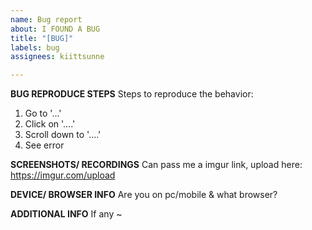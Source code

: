 ```yaml
---
name: Bug report
about: I FOUND A BUG
title: "[BUG]"
labels: bug
assignees: kiittsunne

---
```


**BUG REPRODUCE STEPS**
Steps to reproduce the behavior:
1. Go to '...'
2. Click on '....'
3. Scroll down to '....'
4. See error

**SCREENSHOTS/ RECORDINGS**
Can pass me a imgur link, upload here: https://imgur.com/upload

**DEVICE/ BROWSER INFO**
Are you on pc/mobile & what browser? 

**ADDITIONAL INFO**
If any ~
